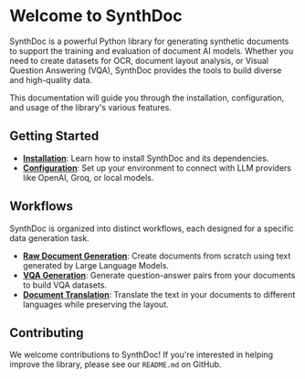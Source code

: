 # Welcome to SynthDoc

SynthDoc is a powerful Python library for generating synthetic documents to support the training and evaluation of document AI models. Whether you need to create datasets for OCR, document layout analysis, or Visual Question Answering (VQA), SynthDoc provides the tools to build diverse and high-quality data.

This documentation will guide you through the installation, configuration, and usage of the library's various features.

## Getting Started

-   **[Installation](./installation.md)**: Learn how to install SynthDoc and its dependencies.
-   **[Configuration](./configuration.md)**: Set up your environment to connect with LLM providers like OpenAI, Groq, or local models.

## Workflows

SynthDoc is organized into distinct workflows, each designed for a specific data generation task.

-   **[Raw Document Generation](./workflows/raw_documents.md)**: Create documents from scratch using text generated by Large Language Models.
-   **[VQA Generation](./workflows/vqa_generation.md)**: Generate question-answer pairs from your documents to build VQA datasets.
-   **[Document Translation](./workflows/document_translation.md)**: Translate the text in your documents to different languages while preserving the layout.

## Contributing

We welcome contributions to SynthDoc! If you're interested in helping improve the library, please see our `README.md` on GitHub.
